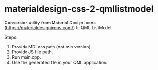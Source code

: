 # materialdesign-css-2-qmllistmodel
Conversion utility from Material Design Icons (https://materialdesignicons.com/) to QML ListModel.

Steps:
1. Provide MDI css path (not min version).
2. Provide JS file path.
3. Run main.cpp.
4. Use the generated file in your QML application.


